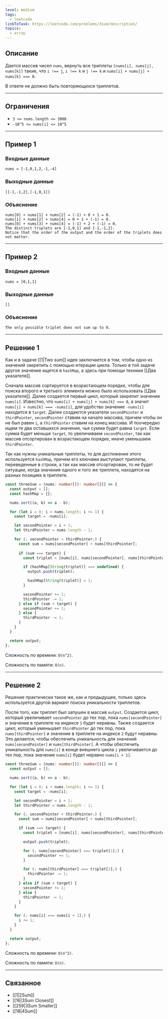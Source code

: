 ```yaml
---
level: medium
tags:
  - leetcode
linkToTask: https://leetcode.com/problems/3sum/description/
topics:
  - array
---
```

## Описание

Дается массив чисел `nums`, вернуть все триплеты `[nums[i], nums[j], nums[k]]` такие, что `i !== j`, `i !== k` и `j !== k` и `nums[i] + nums[j] + nums[k] === 0`.

В ответе не должно быть повторяющихся триплетов.

---
## Ограничения

- `3 <= nums.length <= 3000`
- `-10^5 <= nums[i] <= 10^5`

---
## Пример 1

### Входные данные

```
nums = [-1,0,1,2,-1,-4]
```
### Выходные данные

```
[[-1,-1,2],[-1,0,1]]
```
### Объяснение

```
nums[0] + nums[1] + nums[2] = (-1) + 0 + 1 = 0.
nums[1] + nums[2] + nums[4] = 0 + 1 + (-1) = 0.
nums[0] + nums[3] + nums[4] = (-1) + 2 + (-1) = 0.
The distinct triplets are [-1,0,1] and [-1,-1,2].
Notice that the order of the output and the order of the triplets does not matter.
```

---
## Пример 2

### Входные данные

```
nums = [0,1,1]
```
### Выходные данные

```
[]
```
### Объяснение

```
The only possible triplet does not sum up to 0.
```

---
## Решение 1

Как и в задаче [[1|Two sum]] идея заключается в том, чтобы одно из значений закрепить с помощью итерации цикла. Только в той задаче другое значение ищется в `hashMap`, а здесь при помощи техники [[Два указателя]].

Сначала массив сортируется в возрастающем порядке, чтобы для поиска второго и третьего элемента можно было использовать [[Два указателя]]. Далее создается первый цикл, который закрепит значение `nums[i]`. Известно, что `nums[i] + nums[j] + nums[k] === 0`, а значит `nums[j] + nums[k] === -nums[i]`, для удобство значение `-nums[i]` находится в `target`.  Далее создаются указатели `secondPointer` и `thirdPointer`, `secondPointer` ставим на начало массива, причем чтобы он не был равен `i`, а `thirdPointer` ставим на конец массива. И поочередно ищем те два оставшихся значения, чья сумма будет равна `target`. Если сумма будет меньше `target`, то увеличиваем `secondPointer`, так как массив отсортирован в возрастающем порядке, иначе уменьшаем `thirdPointer`.

Так как нужны уникальные триплеты, то для достижение этого используется `hashMap`, причем его ключами выступают триплеты, переведенные в строки, а так как массив отсортирован, то не будет ситуации, когда значения одного и того же триплета, находятся на разных позициях в триплете.

```typescript
const threeSum = (nums: number[]): number[][] => {
  const output = [];
  const hashMap = {};

  nums.sort((a, b) => a - b);

  for (let i = 0; i < nums.length; i += 1) {
    const target = -nums[i];

    let secondPointer = i + 1;
    let thirdPointer = nums.length - 1;

    for (; secondPointer < thirdPointer;) {
      const sum = nums[secondPointer] + nums[thirdPointer];
      
      if (sum === target) {
        const triplet = [nums[i], nums[secondPointer], nums[thirdPointer]];

        if (hashMap[String(triplet)] === undefined) {
          output.push(triplet);

          hashMap[String(triplet)] = 1;
        }

        secondPointer += 1;
        thirdPointer -= 1;
      } else if (sum < target) {
        secondPointer += 1;
      } else {
        thirdPointer -= 1;
      }
    }
  }

  return output;
};
```

Сложность по времени: `O(n^2)`.

Сложность по памяти: `O(n)`.

---
## Решение 2

Решение практически такое же, как и предыдущее, только здесь используется другой вариант поиска уникальности триплетов.

После того, как триплет был запушен в массив `output`. Создается цикл, который увеличивает `secondPointer` до тех пор, пока `nums[secondPointer]` и значение в триплете на индексе `1` будет неравны. Также создается цикл, который уменьшает `thirdPointer` до тех пор, пока `nums[thirdPointer]` и значение в триплете на индексе `2` будут неравны. Это делается, чтобы обеспечить уникальность для значений `nums[secondPointer]` и `nums[thirdPointer]`. А чтобы обеспечить уникальность для `nums[i]` в конце внешнего цикла `i` увеличивается до тех пор, пока значение `nums[i]` будет неравно `nums[i + 1]`.

```typescript
const threeSum = (nums: number[]): number[][] => {
  const output = [];

  nums.sort((a, b) => a - b);

  for (let i = 0; i < nums.length; i += 1) {
    const target = -nums[i];

    let secondPointer = i + 1;
    let thirdPointer = nums.length - 1;

    for (; secondPointer < thirdPointer;) {
      const sum = nums[secondPointer] + nums[thirdPointer];

      if (sum === target) {
        const triplet = [nums[i], nums[secondPointer], nums[thirdPointer]];

        output.push(triplet);

        for (; nums[secondPointer] === triplet[1];) {
          secondPointer += 1;
        }

        for (; nums[thirdPointer] === triplet[2];) {
          thirdPointer -= 1;
        }
      } else if (sum < target) {
        secondPointer += 1;
      } else {
        thirdPointer -= 1;
      }
    }

    for (; nums[i] === nums[i + 1];) {
      i += 1;
    }
  }

  return output;
};
```

Сложность по времени: `O(n^2)`.

Сложность по памяти: `O(n)`.

---
## Связанное

- [[1|2Sum]]
- [[16|3Sum Closest]]
- [[259|3Sum Smaller]]
- [[18|4Sum]]